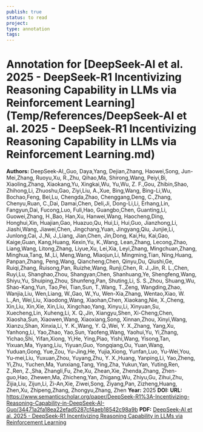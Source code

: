 ```yaml
---
publish: true
status: to read
project:
type: annotation
tags:
---
```

# Annotation for [DeepSeek-AI et al. 2025 - DeepSeek-R1 Incentivizing Reasoning Capability in LLMs via Reinforcement Learning](Temp/References/DeepSeek-AI et al. 2025 - DeepSeek-R1 Incentivizing Reasoning Capability in LLMs via Reinforcement Learning.md)

**Authors:** DeepSeek-AI,,Guo, Daya,Yang, Dejian,Zhang, Haowei,Song, Jun-Mei,Zhang, Ruoyu,Xu, R.,Zhu, Qihao,Ma, Shirong,Wang, Peiyi,Bi, Xiaoling,Zhang, Xiaokang,Yu, Xingkai,Wu, Yu,Wu, Z. F.,Gou, Zhibin,Shao, Zhihong,Li, Zhuoshu,Gao, Ziyi,Liu, A.,Xue, Bing,Wang, Bing-Li,Wu, Bochao,Feng, Bei,Lu, Chengda,Zhao, Chenggang,Deng, C.,Zhang, Chenyu,Ruan, C.,Dai, Damai,Chen, Deli,Ji, Dong-Li,Li, Erhang,Lin, Fangyun,Dai, Fucong,Luo, Fuli,Hao, Guangbo,Chen, Guanting,Li, Guowei,Zhang, H.,Bao, Han,Xu, Hanwei,Wang, Haocheng,Ding, Honghui,Xin, Huajian,Gao, Huazuo,Qu, Hui,Li, Hui,Guo, Jianzhong,Li, Jiashi,Wang, Jiawei,Chen, Jingchang,Yuan, Jingyang,Qiu, Junjie,Li, Junlong,Cai, J.,Ni, J.,Liang, Jian,Chen, Jin,Dong, Kai,Hu, Kai,Gao, Kaige,Guan, Kang,Huang, Kexin,Yu, K.,Wang, Lean,Zhang, Lecong,Zhao, Liang,Wang, Litong,Zhang, Liyue,Xu, Lei,Xia, Leyi,Zhang, Mingchuan,Zhang, Minghua,Tang, M.,Li, Meng,Wang, Miaojun,Li, Mingming,Tian, Ning,Huang, Panpan,Zhang, Peng,Wang, Qiancheng,Chen, Qinyu,Du, Qiushi,Ge, Ruiqi,Zhang, Ruisong,Pan, Ruizhe,Wang, Runji,Chen, R. J.,Jin, R. L.,Chen, Ruyi,Lu, Shanghao,Zhou, Shangyan,Chen, Shanhuang,Ye, Shengfeng,Wang, Shiyu,Yu, Shuiping,Zhou, Shunfeng,Pan, Shuting,Li, S. S.,Zhou, Shuang,Wu, Shao-Kang,Yun, Tao,Pei, Tian,Sun, T.,Wang, T.,Zeng, Wangding,Zhao, Wanjia,Liu, Wen,Liang, W.,Gao, W.,Yu, Wen-Xia,Zhang, Wentao,Xiao, W. L.,An, Wei,Liu, Xiaodong,Wang, Xiaohan,Chen, Xiaokang,Nie, X.,Cheng, Xin,Liu, Xin,Xie, Xin,Liu, Xingchao,Yang, Xinyu,Li, Xinyuan,Su, Xuecheng,Lin, Xuheng,Li, X. Q.,Jin, Xiangyu,Shen, Xi-Cheng,Chen, Xiaosha,Sun, Xiaowen,Wang, Xiaoxiang,Song, Xinnan,Zhou, Xinyi,Wang, Xianzu,Shan, Xinxia,Li, Y. K.,Wang, Y. Q.,Wei, Y. X.,Zhang, Yang,Xu, Yanhong,Li, Yao,Zhao, Yao,Sun, Yaofeng,Wang, Yaohui,Yu, Yi,Zhang, Yichao,Shi, Yifan,Xiong, Yi,He, Ying,Piao, Yishi,Wang, Yisong,Tan, Yixuan,Ma, Yiyang,Liu, Yiyuan,Guo, Yongqiang,Ou, Yuan,Wang, Yuduan,Gong, Yue,Zou, Yu-Jing,He, Yujia,Xiong, Yunfan,Luo, Yu-Wei,You, Yu-mei,Liu, Yuxuan,Zhou, Yuyang,Zhu, Y. X.,Huang, Yanping,Li, Yao,Zheng, Yi,Zhu, Yuchen,Ma, Yunxiang,Tang, Ying,Zha, Yukun,Yan, Yuting,Ren, Z.,Ren, Z.,Sha, Zhangli,Fu, Zhe,Xu, Zhean,Xie, Zhenda,Zhang, Zhen-guo,Hao, Zhewen,Ma, Zhicheng,Yan, Zhigang,Wu, Zhiyu,Gu, Zihui,Zhu, Zijia,Liu, Zijun,Li, Zi-An,Xie, Ziwei,Song, Ziyang,Pan, Zizheng,Huang, Zhen,Xu, Zhipeng,Zhang, Zhongyu,Zhang, Zhen
**Year:** 2025
**DOI:** 
**URL:** https://www.semanticscholar.org/paper/DeepSeek-R1%3A-Incentivizing-Reasoning-Capability-in-DeepSeek-AI-Guo/34471a2fa18ea22efad5287cf4aeb18542c98a9b
**PDF:** [DeepSeek-AI et al. 2025 - DeepSeek-R1 Incentivizing Reasoning Capability in LLMs via Reinforcement Learning](Papers/PDFs/DeepSeek-AI%20et%20al.%202025%20-%20DeepSeek-R1%20Incentivizing%20Reasoning%20Capability%20in%20LLMs%20via%20Reinforcement%20Learning.pdf)
